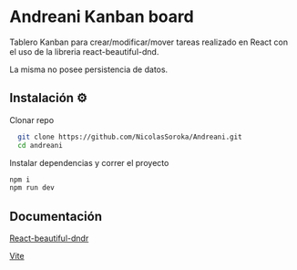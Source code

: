 
# Andreani Kanban board

Tablero Kanban para crear/modificar/mover tareas realizado en React con el uso de la libreria react-beautiful-dnd.

La misma no posee persistencia de datos.
## Instalación ⚙

Clonar repo

```bash
  git clone https://github.com/NicolasSoroka/Andreani.git
  cd andreani
```
Instalar dependencias y correr el proyecto
  ```bash
  npm i
  npm run dev
```
## Documentación

[React-beautiful-dndr](https://github.com/atlassian/react-beautiful-dnd)

[Vite](https://vitejs.dev/)
